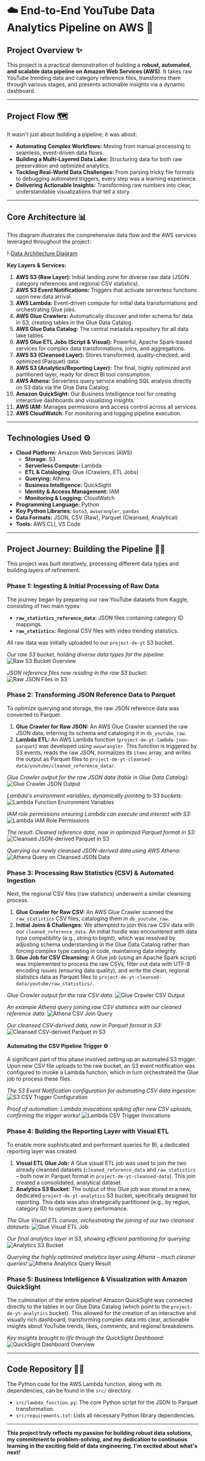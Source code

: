# ☁️ End-to-End YouTube Data Analytics Pipeline on AWS 🚀

## Project Overview ✨

This project is a practical demonstration of building a **robust, automated, and scalable data pipeline on Amazon Web Services (AWS)**. It takes raw YouTube trending data and category reference files, transforms them through various stages, and presents actionable insights via a dynamic dashboard.

---

## Project Flow 🗺️

It wasn't just about building a pipeline; it was about:

- **Automating Complex Workflows:** Moving from manual processing to seamless, event-driven data flows.
- **Building a Multi-Layered Data Lake:** Structuring data for both raw preservation and optimized analytics.
- **Tackling Real-World Data Challenges:** From parsing tricky file formats to debugging automated triggers, every step was a learning experience.
- **Delivering Actionable Insights:** Transforming raw numbers into clear, understandable visualizations that tell a story.

---

## Core Architecture 📊

This diagram illustrates the comprehensive data flow and the AWS services leveraged throughout the project:

!-[Data Architecture Diagram](screenshots/my_architecture_diagram.jpeg)

**Key Layers & Services:**

1.  **AWS S3 (Raw Layer):** Initial landing zone for diverse raw data (JSON category references and regional CSV statistics).
2.  **AWS S3 Event Notifications:** Triggers that activate serverless functions upon new data arrival.
3.  **AWS Lambda:** Event-driven compute for initial data transformations and orchestrating Glue jobs.
4.  **AWS Glue Crawlers:** Automatically discover and infer schema for data in S3, creating tables in the Glue Data Catalog.
5.  **AWS Glue Data Catalog:** The central metadata repository for all data lake tables.
6.  **AWS Glue ETL Jobs (Script & Visual):** Powerful, Apache Spark-based services for complex data transformations, joins, and aggregations.
7.  **AWS S3 (Cleansed Layer):** Stores transformed, quality-checked, and optimized (Parquet) data.
8.  **AWS S3 (Analytics/Reporting Layer):** The final, highly optimized and partitioned layer, ready for direct BI tool consumption.
9.  **AWS Athena:** Serverless query service enabling SQL analysis directly on S3 data via the Glue Data Catalog.
10. **Amazon QuickSight:** Our Business Intelligence tool for creating interactive dashboards and visualizing insights.
11. **AWS IAM:** Manages permissions and access control across all services.
12. **AWS CloudWatch:** For monitoring and logging pipeline execution.

---

## Technologies Used ⚙️

- **Cloud Platform:** Amazon Web Services (AWS)
  - **Storage:** S3
  - **Serverless Compute:** Lambda
  - **ETL & Cataloging:** Glue (Crawlers, ETL Jobs)
  - **Querying:** Athena
  - **Business Intelligence:** QuickSight
  - **Identity & Access Management:** IAM
  - **Monitoring & Logging:** CloudWatch
- **Programming Language:** Python
- **Key Python Libraries:** `boto3`, `awswrangler`, `pandas`
- **Data Formats:** JSON, CSV (Raw), Parquet (Cleansed, Analytical)
- **Tools:** AWS CLI, VS Code

---

## Project Journey: Building the Pipeline 🚶‍♀️

This project was built iteratively, processing different data types and building layers of refinement.

### Phase 1: Ingesting & Initial Processing of Raw Data

The journey began by preparing our raw YouTube datasets from Kaggle, consisting of two main types:

- **`raw_statistics_reference_data`:** JSON files containing category ID mappings.
- **`raw_statistics`:** Regional CSV files with video trending statistics.

All raw data was initially uploaded to our `project-de-yt` S3 bucket.

_Our raw S3 bucket, holding diverse data types for the pipeline:_
![Raw S3 Bucket Overview](screenshots/01_s3_raw_data_overview.png)

_JSON reference files now residing in the raw S3 bucket:_
![Raw JSON Files in S3](screenshots/03_s3_raw_json_files.png)

### Phase 2: Transforming JSON Reference Data to Parquet

To optimize querying and storage, the raw JSON reference data was converted to Parquet.

1.  **Glue Crawler for Raw JSON:** An AWS Glue Crawler scanned the raw JSON data, inferring its schema and cataloging it in `db_youtube_raw`.
2.  **Lambda ETL:** An AWS Lambda function (`project-de-yt-lambda-json-parquet`) was developed using `awswrangler`. This function is triggered by S3 events, reads the raw JSON, normalizes its `items` array, and writes the output as Parquet files to `project-de-yt-cleansed-data/youtube/cleaned_reference_data/`.

_Glue Crawler output for the raw JSON data (table in Glue Data Catalog):_
![Glue Crawler JSON Output](screenshots/04_glue_crawler_json_output.png)

_Lambda's environment variables, dynamically pointing to S3 buckets:_
![Lambda Function Environment Variables](screenshots/07_lambda_json_env_vars.png)

_IAM role permissions ensuring Lambda can execute and interact with S3:_
![Lambda IAM Role Permissions](screenshots/08_lambda_json_iam_role.png)

_The result: Cleaned reference data, now in optimized Parquet format in S3:_
![Cleansed JSON-derived Parquet in S3](screenshots/09_s3_cleansed_json_parquet.png)

_Querying our newly cleansed JSON-derived data using AWS Athena:_
![Athena Query on Cleansed JSON Data](screenshots/10_athena_cleaned_json_query.png)

### Phase 3: Processing Raw Statistics (CSV) & Automated Ingestion

Next, the regional CSV files (raw statistics) underwent a similar cleansing process.

1.  **Glue Crawler for Raw CSV:** An AWS Glue Crawler scanned the `raw_statistics` CSV files, cataloging them in `db_youtube_raw`.
2.  **Initial Joins & Challenges:** We attempted to join this raw CSV data with our `cleaned_reference_data`. An initial hurdle was encountered with data type compatibility (e.g., string to bigint), which was resolved by adjusting schema understanding in the Glue Data Catalog rather than forcing complex type casting in code, maintaining data integrity.
3.  **Glue Job for CSV Cleansing:** A Glue job (using an Apache Spark script) was implemented to process the raw CSVs, filter out data with UTF-8 encoding issues (ensuring data quality), and write the clean, regional statistics data as Parquet files to `project-de-yt-cleansed-data/youtube/raw_statistics/`.

_Glue Crawler output for the raw CSV data:_
![Glue Crawler CSV Output](screenshots/11_glue_crawler_csv_output.png)

_An example Athena query joining raw CSV statistics with our cleaned reference data:_
![Athena CSV Join Query](screenshots/12_athena_csv_join_query.png)

_Our cleansed CSV-derived data, now in Parquet format in S3:_
![Cleansed CSV-derived Parquet in S3](screenshots/13_s3_cleansed_csv_parquet.png)

#### Automating the CSV Pipeline Trigger ⚙️

A significant part of this phase involved setting up an automated S3 trigger. Upon new CSV file uploads to the raw bucket, an S3 event notification was configured to invoke a Lambda function, which in turn orchestrated the Glue job to process these files.

_The S3 Event Notification configuration for automating CSV data ingestion:_
![S3 CSV Trigger Configuration](screenshots/14_s3_csv_trigger_config.png)

_Proof of automation: Lambda invocations spiking after new CSV uploads, confirming the trigger works!_
![Lambda CSV Trigger Invocations](screenshots/15_lambda_csv_trigger_invocations.png)

### Phase 4: Building the Reporting Layer with Visual ETL

To enable more sophisticated and performant queries for BI, a dedicated reporting layer was created.

1.  **Visual ETL Glue Job:** A Glue visual ETL job was used to join the two already cleansed datasets (`cleaned_reference_data` and `raw_statistics` – both now in Parquet format in `project-de-yt-cleansed-data`). This join created a consolidated, analytical dataset.
2.  **Analytics S3 Bucket:** The output of this Glue job was stored in a new, dedicated `project-de-yt-analytics` S3 bucket, specifically designed for reporting. This data was also strategically partitioned (e.g., by region, category ID) to optimize query performance.

_The Glue Visual ETL canvas, orchestrating the joining of our two cleansed datasets:_
![Glue Visual ETL Job](screenshots/16_glue_visual_etl_job.png)

_Our final analytics layer in S3, showing efficient partitioning for querying:_
![Analytics S3 Bucket](screenshots/17_s3_analytics_bucket.png)

_Querying the highly optimized analytics layer using Athena – much cleaner queries!_
![Athena Analytics Query Result](screenshots/18_athena_analytics_query.png)

### Phase 5: Business Intelligence & Visualization with Amazon QuickSight

The culmination of the entire pipeline! Amazon QuickSight was connected directly to the tables in our Glue Data Catalog (which point to the `project-de-yt-analytics` bucket). This allowed for the creation of an interactive and visually rich dashboard, transforming complex data into clear, actionable insights about YouTube trends, likes, comments, and regional breakdowns.

_Key insights brought to life through the QuickSight Dashboard:_
![QuickSight Dashboard Overview](screenshots/19_quicksight_dashboard_main.png)

---

## Code Repository 👩‍💻

The Python code for the AWS Lambda function, along with its dependencies, can be found in the `src/` directory.

- `src/lambda_function.py`: The core Python script for the JSON to Parquet transformation.
- `src/requirements.txt`: Lists all necessary Python library dependencies.

---

**This project truly reflects my passion for building robust data solutions, my commitment to problem-solving, and my dedication to continuous learning in the exciting field of data engineering. I'm excited about what's next!**

